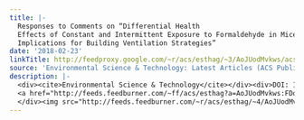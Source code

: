 ```yaml
---
title: |-
  Responses to Comments on “Differential Health
  Effects of Constant and Intermittent Exposure to Formaldehyde in Mice:
  Implications for Building Ventilation Strategies”
date: '2018-02-23'
linkTitle: http://feedproxy.google.com/~r/acs/esthag/~3/AoJUodMvkws/acs.est.8b00844
source: 'Environmental Science & Technology: Latest Articles (ACS Publications)'
description: |-
  <div><cite>Environmental Science & Technology</cite></div><div>DOI: 10.1021/acs.est.8b00844</div><div class="feedflare">
  <a href="http://feeds.feedburner.com/~ff/acs/esthag?a=AoJUodMvkws:FDolcMfIfAE:yIl2AUoC8zA"><img src="http://feeds.feedburner.com/~ff/acs/esthag?d=yIl2AUoC8zA" border="0"></img></a>
  </div><img src="http://feeds.feedburner.com/~r/acs/esthag/~4/AoJUodMvkws" height="1" width="1" alt=""/>
---
```

